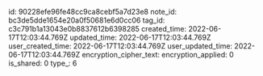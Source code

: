 id: 90228efe96fe48cc9ca8cebf5a7d23e8
note_id: bc3de5dde1654e20a0f50681e6d0cc06
tag_id: c3c791b1a13043e0b8837612b6398285
created_time: 2022-06-17T12:03:44.769Z
updated_time: 2022-06-17T12:03:44.769Z
user_created_time: 2022-06-17T12:03:44.769Z
user_updated_time: 2022-06-17T12:03:44.769Z
encryption_cipher_text: 
encryption_applied: 0
is_shared: 0
type_: 6